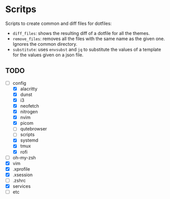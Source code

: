 # Scritps

Scripts to create common and diff files for dotfiles:

- `diff_files`: shows the resulting diff of a dotfile for all the themes.
- `remove_files`: removes all the files with the same name as the given one. Ignores the common directory.
- `substitute`: uses `envsubst` and `jq` to substitute the values of a template for the values given on a json file.

## TODO

- [ ] config
  - [x] alacritty
  - [x] dunst
  - [x] i3
  - [x] neofetch
  - [x] nitrogen
  - [x] nvim
  - [x] picom
  - [ ] qutebrowser
  - [ ] scripts
  - [x] systemd
  - [x] tmux
  - [x] rofi
- [ ] oh-my-zsh
- [x] vim
- [x] .xprofile
- [x] .xsession
- [ ] .zshrc
- [x] services
- [ ] etc
